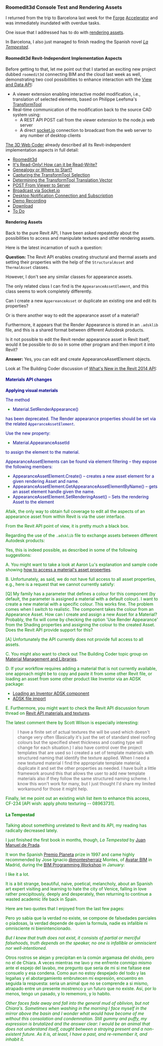 <head>
<meta http-equiv="Content-Type" content="text/html; charset=utf-8">
<link rel="stylesheet" type="text/css" href="bc.css">
<script src="run_prettify.js" type="text/javascript"></script>
<!--
<script src="https://google-code-prettify.googlecode.com/svn/loader/run_prettify.js" type="text/javascript"></script>
-->
</head>

<!---

889_read_material_asset.htm
The Building Coder] Alexander Buschmann submitted a comment on "Read Material Asset Parameter"
10157199 [How to duplicate Revit material appearance asset element with .NET API]
http://thebuildingcoder.typepad.com/blog/2013/01/read-material-asset-parameter.html#comment-2542622955
http://thebuildingcoder.typepad.com/blog/2013/01/read-material-asset-parameter.html#comment-2546075716
11438954 [Material color issue (GK)]
08963731 [photo texturing walls]
CF-234 [API wish: apply photo texturing -- 08963731]
http://forums.autodesk.com/t5/revit-api/revit-api-materials-and-textures/m-p/5599128
http://manjraprd01:8080/browse/CF-2181
wish logged by Rui Shen in SFDC case 10453195

Roomedit3d Console Test and Rendering Assets #revitAPI #3dwebcoder @AutodeskRevit #adsk #aec #bim @AutodeskForge #3dwebaccel

I returned from the trip to Barcelona last week for the Forge Accelerator and was immediately inundated with overdue tasks. One issue that I addressed has to do with rendering assets
&ndash; Roomedit3d Revit-Independent Implementation Aspects
&ndash; Connecting BIM and the cloud
&ndash; Demonstrating cool possibilities to enhance interaction with the View and Data API
&ndash; A viewer extension enabling interactive model modification, i.e., translation of selected elements
&ndash; Real-time communication of the modification back to the source CAD system using:
&ndash; A REST API POST call from the viewer extension to the node.js web server
&ndash; A direct socket.io connection to broadcast from the web server to any number of desktop clients...




-->

### Roomedit3d Console Test and Rendering Assets

I returned from the trip to Barcelona last week for the [Forge](http://forge.autodesk.com) [Accelerator](http://autodeskcloudaccelerator.com) and was immediately inundated with overdue tasks.

One issue that I addressed has to do with [rendering assets](#3).

In Barcelona, I also just managed to finish reading the Spanish novel [*La Tempestad*](#4).



#### <a name="2"></a>Roomedit3d Revit-Independent Implementation Aspects

Before getting to that, let me point out that I started an exciting new project dubbed `roomedit3d` connecting BIM and the cloud last week as well, demonstrating two cool possibilities to enhance interaction with
the [View and Data API](https://developer.autodesk.com/api/view-and-data-api):

- A viewer extension enabling interactive model modification, i.e., translation of selected elements, based on Philippe Leefsma's [TransformTool](http://adndevblog.typepad.com/cloud_and_mobile/2015/08/moving-visually-your-components-in-the-viewer-using-the-transformtool.html)
- Real-time communication of the modification back to the source CAD system using:
    - A REST API POST call from the viewer extension to the node.js web server
    - A direct [socket.io](http://socket.io) connection to broadcast from the web server to any number of desktop clients

[The 3D Web Coder](http://the3dwebcoder.typepad.com) already described all its Revit-independent implementation aspects in full detail:

- [Roomedit3d](http://the3dwebcoder.typepad.com/blog/2016/05/roomedit3d-viewer-translation-extension-post-and-socket.html#3)
- [It's Read-Only! How can it be Read-Write?](http://the3dwebcoder.typepad.com/blog/2016/05/roomedit3d-viewer-translation-extension-post-and-socket.html#4)
- [Genealogy or Where to Start?](http://the3dwebcoder.typepad.com/blog/2016/05/roomedit3d-viewer-translation-extension-post-and-socket.html#5)
- [Capturing the TransformTool Selection](http://the3dwebcoder.typepad.com/blog/2016/05/roomedit3d-viewer-translation-extension-post-and-socket.html#6)
- [Determining the TransformTool Translation Vector](http://the3dwebcoder.typepad.com/blog/2016/05/roomedit3d-viewer-translation-extension-post-and-socket.html#7)
- [POST From Viewer to Server](http://the3dwebcoder.typepad.com/blog/2016/05/roomedit3d-viewer-translation-extension-post-and-socket.html#8)
- [Broadcast via Socket.io](http://the3dwebcoder.typepad.com/blog/2016/05/roomedit3d-viewer-translation-extension-post-and-socket.html#9)
- [Desktop Notification Connection and Subscription](http://the3dwebcoder.typepad.com/blog/2016/05/roomedit3d-viewer-translation-extension-post-and-socket.html#10)
- [Demo Recording](http://the3dwebcoder.typepad.com/blog/2016/05/roomedit3d-viewer-translation-extension-post-and-socket.html#11)
- [Download](http://the3dwebcoder.typepad.com/blog/2016/05/roomedit3d-viewer-translation-extension-post-and-socket.html#12)
- [To Do](http://the3dwebcoder.typepad.com/blog/2016/05/roomedit3d-viewer-translation-extension-post-and-socket.html#13)



#### <a name="3"></a>Rendering Assets

Back to the pure Revit API, I have been asked repeatedly about the possibilities to access and manipulate textures and other rendering assets.

Here is the latest incarnation of such a question:

**Question:** The Revit API enables creating structural and thermal assets and setting their properties with the help of the `StructuralAsset` and `ThermalAsset` classes.

However, I don't see any similar classes for appearance assets.

The only related class I can find is the `AppearanceAssetElement`, and this class seems to work completely differently.

Can I create a new `AppereanceAsset` or duplicate an existing one and edit its properties?

Or is there another way to edit the appearance asset of a material?

Furthermore, it appears that the Render Appearance is stored in an `.adsklib` file, and this is a shared format between different Autodesk products.

Is it not possible to edit the Revit render appearance asset in Revit itself, would it be possible to do so in some other program and then import it into Revit?

**Answer:** Yes, you can edit and create AppearanceAssetElement objects.

Look at The Building Coder discussion of [What's New in the Revit 2014 API](http://thebuildingcoder.typepad.com/blog/2013/04/whats-new-in-the-revit-2014-api.html):

<span style="color:green">

#### <a name="3.1"></a><span style="color:darkblue">Materials API changes</span>

**<span style="color:darkblue">Applying visual materials</span>**

<span style="color:darkblue">The method</span>

- <span style="color:darkblue">Material.SetRenderAppearance()</span>

<span style="color:darkblue">has been deprecated. The Render appearance properties should be set via the related `ApperanceAssetElement`.</span>

<span style="color:darkblue">Use the new property:</span>

- <span style="color:darkblue">Material.AppearanceAssetId</span>

<span style="color:darkblue">to assign the element to the material.</span>

<span style="color:darkblue">AppearanceAssetElements can be found via element filtering &ndash; they expose the following members:</span>

- <span style="color:darkblue">AppearanceAssetElement.Create() &ndash; creates a new asset element for a given rendering Asset and name.</span>
- <span style="color:darkblue">AppearanceAssetElement.GetAppearanceAssetElementByName() &ndash; gets an asset element handle given the name.</span>
- <span style="color:darkblue">AppearanceAssetElement.SetRenderingAsset() &ndash; Sets the rendering Asset to the element</span>

Afaik, the only way to obtain full coverage to edit all the aspects of an appearance asset from within Revit is via the user interface.

From the Revit API point of view, it is pretty much a black box.

Regarding the use of the `.adsklib` file to exchange assets between different Autodesk products:

Yes, this is indeed possible, as described in some of the following suggestions:

A. You might want to take a look at Aaron Lu's explanation and sample code showing [how to access a material's asset properties](http://adndevblog.typepad.com/aec/2015/03/revitapi-how-to-get-asset-properties-of-material-i-want.html).

B. Unfortunately, as said, we do not have full access to all asset properties, e.g., here is a request that we cannot currently satisfy:

[Q] My family has a parameter that defines a colour for this component (by default, the parameter is assigned a material with a default colour). I want to create a new material with a specific colour. This works fine. The problem comes when I switch to realistic. The component takes the colour from an Appearance Asset. How can I create and assign a new Asset for a Material? Probably, the fix will come by checking the option 'Use Render Appearance' from the Shading properties and assigning the colour to the created Asset. Does the Revit API provide support for this?

[A] Unfortunately the API currently does not provide full access to all assets.

C. You might also want to check out The Building Coder topic group on [Material Management and Libraries](http://thebuildingcoder.typepad.com/blog/about-the-author.html#5.5).

D. If your workflow requires adding a material that is not currently available, one approach might be to copy and paste it from some other Revit file, or loading an asset from some other product like Inventor via an ADSK package:

- [Loading an Inventor ADSK component](http://thebuildingcoder.typepad.com/blog/2011/12/loading-an-inventor-adsk-component.html)
- [ADSK file import](http://thebuildingcoder.typepad.com/blog/2012/08/adsk-file-import-and-phase-of-room.html)

E. Furthermore, you might want to check the Revit API discussion forum thread on [Revit API materials and textures](http://forums.autodesk.com/t5/revit-api/revit-api-materials-and-textures/m-p/6319370).

The latest comment there by Scott Wilson is especially interesting:

> I have a finite set of actual textures the will be used which doesn't change very often (Basically it's just the set of standard steel roofing colours but the specified sheet thickness and coating type will change for each situation.) I also have control over the project templates that are used so I created a set of template materials with structured naming that identify the texture applied. When I need a new textured material I find the appropriate template material, duplicate it and set the other properties as needed. I have built a little framework around this that allows the user to add new template materials also if they follow the same structured naming scheme. I know this won't work for many, but I just thought I'd share my limited workaround for those it might help.

Finally, let me point out an existing wish list item to enhance this access, CF-234 [API wish: apply photo texturing -- 08963731].


#### <a name="4"></a>La Tempestad

Talking about something unrelated to Revit and its API, my reading has radically decreased lately.

I just finished the first book in months, though, *La Tempestad* by [Juan Manuel de Prada](https://es.wikipedia.org/wiki/Juan_Manuel_de_Prada).

It won the Spanish [Premio Planeta](https://en.wikipedia.org/wiki/Premio_Planeta_de_Novela) prize
in 1997 and came highly recommended by
Jose Ignacio [@montesherraiz](https://github.com/Montesherraiz) Montes,
of [Avatar BIM](http://avatarbim.com) in Madrid, during
the [BIM Programming Workshop](http://www.bimprogramming.com) in January:

I like it a lot.

It is a bit strange, beautiful, naive, poetical, melancholy, about an Spanish art expert visiting and learning to hate the city of Venice, falling in love rather precipitously, deeply and desperately, then returning to continue a wasted academic life back in Spain.

Here are two quotes that I enjoyed from the last few pages:

Pero yo sabia que la verdad no existe, se compone de falsedades parciales o piadosas, la verdad depende de quien la formula, nadie es infalible ni omnisciente ni bienintencionado.

<!---
Google translate: *But I knew that the truth does not exist, consists of partial or pious falsehoods, the truth depends on the questioner, no one is infallible or omniscient nor well-intentioned.*
-->

*But I knew that truth does not exist, it consists of partial or merciful falsehoods, truth depends on the speaker, no one is infallible or omniscient nor well-intentioned.*

Otros rostros se alejan y precipitan en la común argamasa del olvido, pero no el de Chiara.
A veces mientras me lavo y me enfrente conmigo mismo ante el espejo del lavabo, me pregunto que seria de mi si me faltase ese consuelo y esa condena.
Como aun no estoy despejado del todo y las legañas y el abotargamiento embrutecen mi expresión, encuentro en seguida la respuesta: seria un animal que no se comprende a si  mismo, atrapado entre un presente mostrenco y un futuro que no existe.
Así, por lo menos, tengo un pasado, y lo rememoro, y lo habito.

<!---
Google translate: *Other faces away and precipitate in the common mortar from oblivion, but not of Chiara.
Sometimes while I wash and I face myself in the mirror the sink, I wonder what would I be if I was missing that comfort and that conviction.
As I'm still not entirely clear and gummy and puffiness brutalize my expression, I find then the answer would be an animal that does not understand himself, caught between a vagabond present and a future that does not exist.
So at least I have a past, and look back, and habit.*
-->

*Other faces fade away and fall into the general mud of oblivion, but not Chiara's.
Sometimes when washing in the morning I face myself in the mirror above the basin and I wonder what would have become of me without this consolation and condemnation.
Still gummy and puffy, my expression is brutalized and the answer clear: I would be an animal that does not understand itself, caught between a straying present and a non-existent future.
As it is, at least, I have a past, and re-remember it, and inhabit it.*
